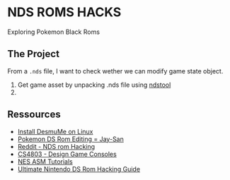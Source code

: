 # NDS ROMS HACKS

Exploring Pokemon Black Roms

## The Project

From a `.nds` file, I want to check wether we can modify game state object. 

1. Get game asset by unpacking .nds file using [ndstool](https://github.com/devkitPro/ndstool)
2. 


## Ressources

- [Install DesmuMe on Linux](https://wiki.desmume.org/index.php?title=Installing_DeSmuME_from_source_on_Linux)
- [Pokemon DS Rom Editing = Jay-San](https://www.youtube.com/playlist?list=PLKTW2ZuQjbEEVYHhxRZF9N8v_9AUneJq1)
- [Reddit - NDS rom Hacking](https://www.reddit.com/r/PokemonROMhacks/comments/g53pnu/nds_rom_hacking_is_slowly_reaching_the_level_of/)
- [CS4803 - Design Game Consoles](https://faculty.cc.gatech.edu/~hyesoon/spr10/schedule.html)
- [NES ASM Tutorials](http://www.patater.com/gbaguy/nesasm.htm)
- [Ultimate Nintendo DS Rom Hacking Guide](https://gbatemp.net/threads/the-ultimate-nintendo-ds-rom-hacking-guide.291274/)


